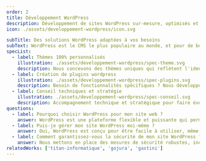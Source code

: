 ```yaml
---
order: 2
title: Développement WordPress
description: Développement de sites WordPress sur-mesure, optimisés et sécurisés. Thèmes personnalisés, plugins spécifiques, et maintenance pour des performances optimales.
icon: ./assets/developpement-wordpress/icon.svg

subTitle: Des solutions WordPress adaptées à vos besoins
subText: WordPress est le CMS le plus populaire au monde, et pour de bonnes raisons. Nous exploitons toute la puissance de cette plateforme pour créer des sites web performants, flexibles et faciles à gérer. Depuis plus de 3 ans, nous accompagnons nos clients dans la réalisation de projets WordPress sur-mesure.
specList:
  - label: Thèmes 100% personnalisés
    illustration: ./assets/developpement-wordpress/spec-theme.svg
    description: Nous concevons des thèmes uniques qui reflètent l'identité de votre marque et offrent une expérience utilisateur optimale.
  - label: Création de plugins wordpress
    illustration: ./assets/developpement-wordpress/spec-plugins.svg
    description: Besoin de fonctionnalités spécifiques ? Nous développons des plugins sur-mesure pour répondre à vos exigences particulières.
  - label: Conseil techniques et stratégie
    illustration: ./assets/developpement-wordpress/spec-conseil.svg
    description: Accompagnement technique et stratégique pour faire évoluer votre site wordpress à la même vitesse que votre entreprise.
questions:
  - label: Pourquoi choisir WordPress pour mon site web ?
    answer: WordPress est une plateforme flexible et puissante qui permet de créer des sites web de toutes tailles et pour tous types de besoins. Sa large communauté et ses nombreuses extensions en font un choix idéal pour des projets évolutifs.
  - label: Puis-je gérer mon site WordPress moi-même ?
    answer: Oui, WordPress est conçu pour être facile à utiliser, même pour les non-initiés. Nous vous fournissons une formation et des guides pour vous permettre de gérer votre site en toute autonomie. Pour des modifications plus complexes, nous restons à votre disposition.
  - label: Comment garantissez-vous la sécurité de mon site WordPress ?
    answer: Nous mettons en place des mesures de sécurité robustes, incluant des mises à jour régulières, des sauvegardes automatiques, et des plugins de sécurité pour protéger votre site contre les menaces. Nous proposons également une offre de maintenance pour vous assurer la disponibilité et la résilience de votre site.
relatedWorks: ['titan-informatique', 'gojura', 'gastini']
---
```

